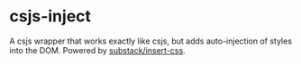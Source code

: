 # csjs-inject

A csjs wrapper that works exactly like csjs, but adds auto-injection of styles into the DOM. Powered by [substack/insert-css](https://github.com/substack/insert-css).
